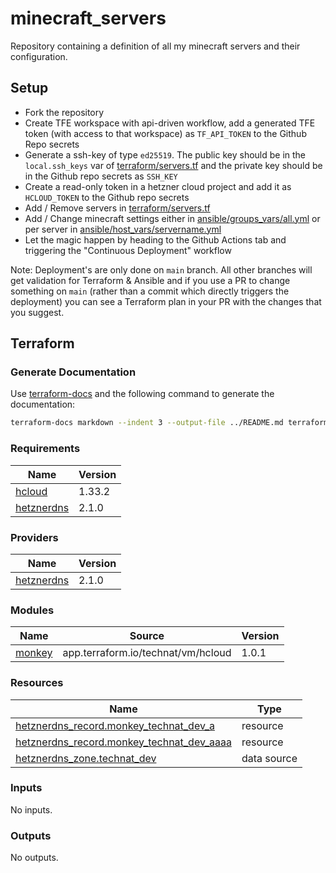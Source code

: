 # minecraft_servers

Repository containing a definition of all my minecraft servers and their configuration.

## Setup

- Fork the repository
- Create TFE workspace with api-driven workflow, add a generated TFE token (with access to that workspace) as `TF_API_TOKEN` to the Github Repo secrets
- Generate a ssh-key of type `ed25519`. The public key should be in the `local.ssh_keys` var of [terraform/servers.tf](terraform/servers.tf) and the private key should be in the Github repo secrets as `SSH_KEY`
- Create a read-only token in a hetzner cloud project and add it as `HCLOUD_TOKEN` to the Github repo secrets
- Add / Remove servers in [terraform/servers.tf](terraform/servers.tf) 
- Add / Change minecraft settings either in [ansible/groups_vars/all.yml](ansible/group_vars/all.yml) or per server in [ansible/host_vars/servername.yml](ansible/host_vars) 
- Let the magic happen by heading to the Github Actions tab and triggering the "Continuous Deployment" workflow 

Note: Deployment's are only done on `main` branch. All other branches will get validation for Terraform & Ansible and if you use a PR to change something on `main` (rather than a commit which directly triggers the deployment) you can see a Terraform plan in your PR with the changes that you suggest.

## Terraform

### Generate Documentation

Use [terraform-docs](https://terraform-docs.io/) and the following command to generate the documentation:

```bash
terraform-docs markdown --indent 3 --output-file ../README.md terraform 
```

<!-- BEGIN_TF_DOCS -->
### Requirements

| Name | Version |
|------|---------|
| <a name="requirement_hcloud"></a> [hcloud](#requirement\_hcloud) | 1.33.2 |
| <a name="requirement_hetznerdns"></a> [hetznerdns](#requirement\_hetznerdns) | 2.1.0 |

### Providers

| Name | Version |
|------|---------|
| <a name="provider_hetznerdns"></a> [hetznerdns](#provider\_hetznerdns) | 2.1.0 |

### Modules

| Name | Source | Version |
|------|--------|---------|
| <a name="module_monkey"></a> [monkey](#module\_monkey) | app.terraform.io/technat/vm/hcloud | 1.0.1 |

### Resources

| Name | Type |
|------|------|
| [hetznerdns_record.monkey_technat_dev_a](https://registry.terraform.io/providers/timohirt/hetznerdns/2.1.0/docs/resources/record) | resource |
| [hetznerdns_record.monkey_technat_dev_aaaa](https://registry.terraform.io/providers/timohirt/hetznerdns/2.1.0/docs/resources/record) | resource |
| [hetznerdns_zone.technat_dev](https://registry.terraform.io/providers/timohirt/hetznerdns/2.1.0/docs/data-sources/zone) | data source |

### Inputs

No inputs.

### Outputs

No outputs.
<!-- END_TF_DOCS -->
